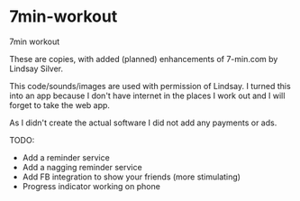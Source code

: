 7min-workout
============

7min workout

These are copies, with added (planned) enhancements of 7-min.com by Lindsay Silver. 

This code/sounds/images are used with permission of Lindsay. I turned this into an app because
I don't have internet in the places I work out and I will forget to take the web app.

As I didn't create the actual software I did not add any payments or ads. 

TODO: 

- Add a reminder service 
- Add a nagging reminder service
- Add FB integration to show your friends (more stimulating) 
- Progress indicator working on phone
